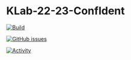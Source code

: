 # KLab-22-23-ConfIdent
[![Build](https://github.com/thislarz/KLab-22-23-ConfIdent/actions/workflows/build.yml/badge.svg)](https://github.com/thislarz/KLab-22-23-ConfIdent/actions/workflows/build.yml)

[![GitHub issues](https://img.shields.io/github/issues/thislarz/KLab-22-23-ConfIdent)](https://github.com/thislarz/KLab-22-23-ConfIdent/issues)

[![Activity](https://img.shields.io/github/last-commit/thislarz/klab-22-23-confident)](https://github/last-commit/thislarz/klab-22-23-confident)
